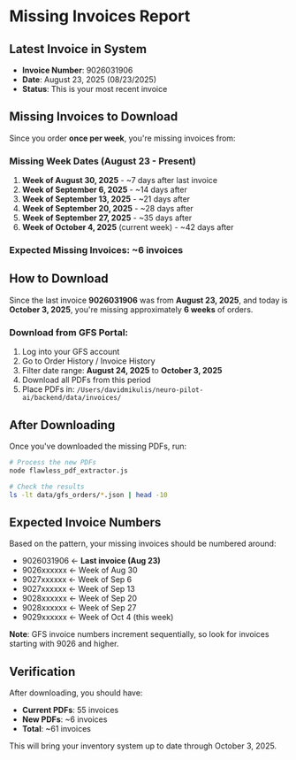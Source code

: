 # Missing Invoices Report

## Latest Invoice in System
- **Invoice Number**: 9026031906
- **Date**: August 23, 2025 (08/23/2025)
- **Status**: This is your most recent invoice

## Missing Invoices to Download

Since you order **once per week**, you're missing invoices from:

### Missing Week Dates (August 23 - Present)
1. **Week of August 30, 2025** - ~7 days after last invoice
2. **Week of September 6, 2025** - ~14 days after
3. **Week of September 13, 2025** - ~21 days after
4. **Week of September 20, 2025** - ~28 days after
5. **Week of September 27, 2025** - ~35 days after
6. **Week of October 4, 2025** (current week) - ~42 days after

### Expected Missing Invoices: **~6 invoices**

## How to Download

Since the last invoice **9026031906** was from **August 23, 2025**, and today is **October 3, 2025**, you're missing approximately **6 weeks** of orders.

### Download from GFS Portal:
1. Log into your GFS account
2. Go to Order History / Invoice History
3. Filter date range: **August 24, 2025** to **October 3, 2025**
4. Download all PDFs from this period
5. Place PDFs in: `/Users/davidmikulis/neuro-pilot-ai/backend/data/invoices/`

## After Downloading

Once you've downloaded the missing PDFs, run:

```bash
# Process the new PDFs
node flawless_pdf_extractor.js

# Check the results
ls -lt data/gfs_orders/*.json | head -10
```

## Expected Invoice Numbers
Based on the pattern, your missing invoices should be numbered around:
- 9026031906 ← **Last invoice (Aug 23)**
- 9026xxxxxx ← Week of Aug 30
- 9027xxxxxx ← Week of Sep 6
- 9027xxxxxx ← Week of Sep 13
- 9028xxxxxx ← Week of Sep 20
- 9028xxxxxx ← Week of Sep 27
- 9029xxxxxx ← Week of Oct 4 (this week)

**Note**: GFS invoice numbers increment sequentially, so look for invoices starting with 9026 and higher.

## Verification

After downloading, you should have:
- **Current PDFs**: 55 invoices
- **New PDFs**: ~6 invoices
- **Total**: ~61 invoices

This will bring your inventory system up to date through October 3, 2025.
